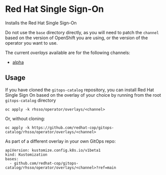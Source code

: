 # Red Hat Single Sign-On

Installs the Red Hat Single Sign-On

Do not use the `base` directory directly, as you will need to patch the `channel` based on the version of OpenShift you are using, or the version of the operator you want to use.

The current *overlays* available are for the following channels:
* [alpha](overlays/alpha)

## Usage

If you have cloned the `gitops-catalog` repository, you can install Red Hat Single Sign On based on the overlay of your choice by running from the root `gitops-catalog` directory

```
oc apply -k rhsso/operator/overlays/<channel>
```

Or, without cloning:

```
oc apply -k https://github.com/redhat-cop/gitops-catalog/rhsso/operator/overlays/<channel>
```

As part of a different overlay in your own GitOps repo:

```
apiVersion: kustomize.config.k8s.io/v1beta1
kind: Kustomization
bases:
  - github.com/redhat-cop/gitops-catalog/rhsso/operator/overlays/<channel>?ref=main
```

